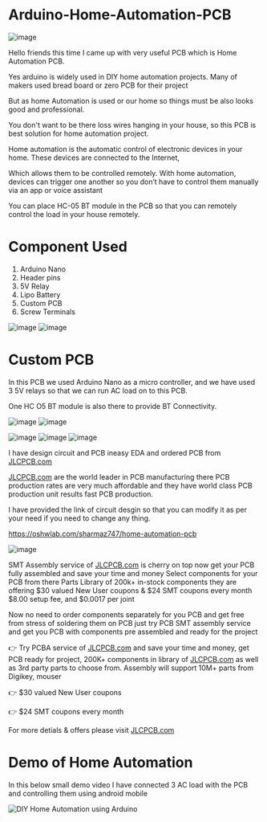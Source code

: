 # Arduino-Home-Automation-PCB

![image](https://user-images.githubusercontent.com/19898602/167250820-eca71984-8cb2-4e66-a5ed-30f343c9aa0b.png)


Hello friends this time I came up with very useful PCB which is Home Automation PCB.

Yes arduino is widely used in DIY home automation projects. Many of makers used bread board or zero PCB for their project

But as home Automation is used or our home so things must be also looks good and professional.

You don't want to be there loss wires hanging in your house, so this PCB is best solution for home automation project.

Home automation is the automatic control of electronic devices in your home. These devices are connected to the Internet,

Which allows them to be controlled remotely. With home automation, devices can trigger one another so you don’t have to control them manually via an app or voice assistant

You can place HC-05 BT module in the PCB so that you can remotely control the load in your house remotely.





# Component Used


1) Arduino Nano 
2) Header pins 
3) 5V Relay 
4) Lipo Battery 
5) Custom PCB
6) Screw Terminals 



![image](https://user-images.githubusercontent.com/19898602/167251053-16d345b8-02fc-45e9-946d-f413c521a975.png)
![image](https://user-images.githubusercontent.com/19898602/167251475-d829eb38-79d5-4dbe-8b80-07b955e8d7f2.png)


# Custom PCB

In this PCB we used Arduino Nano as a micro controller, and we have used 3 5V relays so that we can run AC load on to this PCB.

One HC O5 BT module is also there to provide BT Connectivity. 



![image](https://user-images.githubusercontent.com/19898602/167251405-2de80b13-88c5-4405-808b-635cd9dce679.png)
![image](https://user-images.githubusercontent.com/19898602/167251429-d57ebeae-551e-4154-8ac6-6805b3712856.png)


![image](https://user-images.githubusercontent.com/19898602/167251447-da1fdc24-6c61-4852-bf45-655980a52d85.png)
![image](https://user-images.githubusercontent.com/19898602/167251466-09bb43f8-2a90-4954-8ac4-ac1f4ec4cd5b.png)
![image](https://user-images.githubusercontent.com/19898602/167251486-378ac368-1aee-4ce7-a030-72e94831ce84.png)

I have design circuit and PCB ineasy EDA and ordered PCB from [JLCPCB.com](https://jlcpcb.com/IAT)




[JLCPCB.com](https://jlcpcb.com/IAT) are the world leader in PCB manufacturing there PCB production rates are very much affordable and they have world class PCB production unit results fast PCB production.

I have provided the link of circuit desgin so that you can modify it as per your need if you need to change any thing.

https://oshwlab.com/sharmaz747/home-automation-pcb


![image](https://user-images.githubusercontent.com/19898602/159014034-3c9a50c3-61c3-40d2-836d-9cadc2317d33.png)


SMT Assembly service of [JLCPCB.com](https://jlcpcb.com/IAT) is cherry on top now get your PCB fully assembled and save your time and money
Select components for your PCB from there Parts Library of 200k+ in-stock components
they are offering $30 valued New User coupons  & $24 SMT coupons every month
$8.00 setup fee, and $0.0017  per joint

Now no need to order components separately for you PCB and get free from stress of soldering them on PCB just try PCB SMT assembly service and get you PCB with components pre assembled and ready for the project


👉 Try PCBA service of [JLCPCB.com](https://jlcpcb.com/IAT) and save your time and money, get PCB ready for project, 200K+ components in library of [JLCPCB.com](https://jlcpcb.com/IAT) as well as 3rd party         parts to choose from. 
    Assembly will support 10M+ parts from Digikey, mouser
    
👉 $30 valued New User coupons 

👉 $24 SMT coupons every month


For more detials & offers please visit [JLCPCB.com](https://jlcpcb.com/IAT)



# Demo of Home Automation

In this below small demo video I have connected 3 AC load with the PCB and controlling them using android mobile



![DIY Home Automation using Arduino](https://user-images.githubusercontent.com/19898602/167251950-72e4ea12-a59b-48ca-84be-ab89d4dd8de2.gif)


